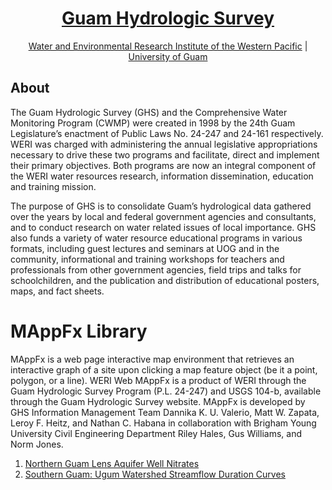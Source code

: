 <h1 align="center"><a href="https://guamhydrologicsurvey.uog.edu/">Guam Hydrologic Survey</a></h1>

<p align="center"><a href="https://weri.uog.edu/">Water and Environmental Research Institute of the Western Pacific</a> | <a href="https://www.uog.edu/">University of Guam</a></p>

## About

The Guam Hydrologic Survey (GHS) and the Comprehensive Water Monitoring Program (CWMP) were created in 1998 by the 24th Guam Legislature’s enactment of Public Laws No. 24-247 and 24-161 respectively. WERI was charged with administering the annual legislative appropriations necessary to drive these two programs and facilitate, direct and implement their primary objectives. Both programs are now an integral component of the WERI water resources research, information dissemination, education and training mission.

The purpose of GHS is to consolidate Guam’s hydrological data gathered over the years by local and federal government agencies and consultants, and to conduct research on water related issues of local importance. GHS also funds a variety of water resource educational programs in various formats, including guest lectures and seminars at UOG and in the community, informational and training workshops for teachers and professionals from other government agencies, field trips and talks for schoolchildren, and the publication and distribution of educational posters, maps, and fact sheets.

# MAppFx Library 
MAppFx is a web page interactive map environment that retrieves an interactive graph of a site upon clicking a map feature object (be it a point, polygon, or a line). WERI Web MAppFx is a product of WERI through the Guam Hydrologic Survey Program (P.L. 24-247) and USGS 104-b, available through the Guam Hydrologic Survey website. MAppFx is developed by GHS Information Management Team Dannika K. U. Valerio, Matt W. Zapata, Leroy F. Heitz, and Nathan C. Habana in collaboration with Brigham Young University Civil Engineering Department Riley Hales, Gus Williams, and Norm Jones.

1. [Northern Guam Lens Aquifer Well Nitrates](https://guam-hydrologic-survey.github.io/well-nitrates-app/) 
2. [Southern Guam: Ugum Watershed Streamflow Duration Curves](https://guam-hydrologic-survey.github.io/ugum-fdc-app/)
